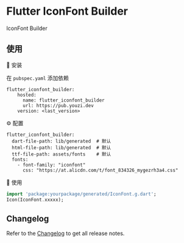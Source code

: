 # Flutter IconFont Builder

IconFont Builder

## 使用

🔩 安装

在 `pubspec.yaml` 添加依赖

```
flutter_iconfont_builder:
    hosted:
      name: flutter_iconfont_builder
      url: https://pub.youzi.dev
    version: <last_version>
```

⚙️ 配置

```
flutter_iconfont_builder:
  dart-file-path: lib/generated  # 默认
  html-file-path: lib/generated  # 默认
  ttf-file-path: assets/fonts    # 默认
  fonts:
    - font-family: "iconfont"
      css: "https://at.alicdn.com/t/font_834326_mygezrh3a4.css"
```

🔨 使用

```dart
import 'package:yourpackage/generated/IconFont.g.dart';
Icon(IconFont.xxxxx);
```

## Changelog

Refer to the [Changelog](CHANGELOG.md) to get all release notes.